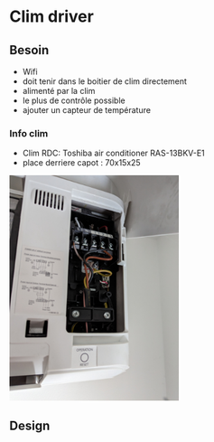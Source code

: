 # Clim driver

## Besoin

- Wifi
- doit tenir dans le boitier de clim directement
- alimenté par la clim
- le plus de contrôle possible
- ajouter un capteur de température

### Info clim

- Clim RDC: Toshiba air conditioner RAS-13BKV-E1
- place derriere capot : 70x15x25


<img src="pictures/chp-cablage.jpg" width="300">

## Design
